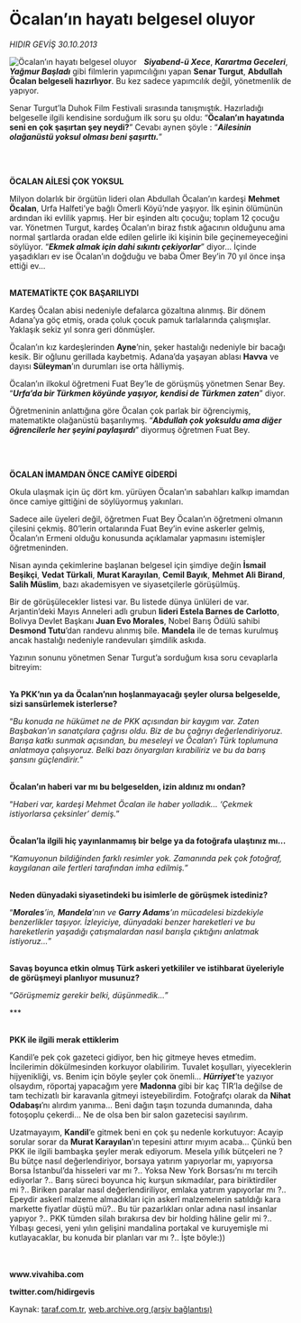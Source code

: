 # Öcalan’ın hayatı belgesel oluyor

*HIDIR GEVİŞ 30.10.2013*

<div class="yazi"><img align="left" alt="Öcalan’ın hayatı belgesel oluyor" border="0" src="http://www.taraf.com.tr/fotoraflar/makaleler/ocalan-in-hayati-belgesel-oluyor_3264_orijinal.jpg" style="border-right-width:10px; border-color:#FFFFFF"/><p><b><i>Siyabend-ü Xece</i></b>, <b><i>Karartma Geceleri</i></b>, <b><i>Yağmur Başladı</i></b> gibi filmlerin yapımcılığını yapan <b>Senar Turgut</b>, <b>Abdullah Öcalan belgeseli hazırlıyor</b>. Bu kez sadece yapımcılık değil, yönetmenlik de yapıyor.</p>
<p>Senar Turgut’la Duhok Film Festivali sırasında tanışmıştık. Hazırladığı belgeselle ilgili kendisine sorduğum ilk soru şu oldu: “<b>Öcalan’ın hayatında seni en çok şaşırtan şey neydi?</b>” Cevabı aynen şöyle : “<b><i>Ailesinin olağanüstü yoksul olması beni şaşırttı.</i></b>” </p>
<p><b> </b></p>
<p><b><br/>ÖCALAN AİLESİ ÇOK YOKSUL</b></p>
<p>Milyon dolarlık bir örgütün lideri olan Abdullah Öcalan’ın kardeşi <b>Mehmet Öcalan</b>, Urfa Halfeti’ye bağlı Ömerli Köyü’nde yaşıyor. İlk eşinin ölümünün ardından iki evlilik yapmış. Her bir eşinden altı çocuğu; toplam 12 çocuğu var. Yönetmen Turgut, kardeş Öcalan’ın biraz fıstık ağacının olduğunu ama normal şartlarda oradan elde edilen gelirle iki kişinin bile geçinemeyeceğini söylüyor. “<b><i>Ekmek almak için dahi sıkıntı çekiyorlar</i></b>” diyor... İçinde yaşadıkları ev ise Öcalan’ın doğduğu ve baba Ömer Bey’in 70 yıl önce inşa ettiği ev...</p>
<p><b><br/>MATEMATİKTE ÇOK BAŞARILIYDI</b></p>
<p>Kardeş Öcalan abisi nedeniyle defalarca gözaltına alınmış. Bir dönem Adana’ya göç etmiş, orada çoluk çocuk pamuk tarlalarında çalışmışlar. Yaklaşık sekiz yıl sonra geri dönmüşler. </p>
<p>Öcalan’ın kız kardeşlerinden <b>Ayne</b>’nin, şeker hastalığı nedeniyle bir bacağı kesik. Bir oğlunu gerillada kaybetmiş. Adana’da yaşayan ablası <b>Havva</b> ve dayısı <b>Süleyman</b>’ın durumları ise orta hâlliymiş. </p>
<p>Öcalan’ın ilkokul öğretmeni Fuat Bey’le de görüşmüş yönetmen Senar Bey. “<b><i>Urfa’da bir Türkmen köyünde yaşıyor, kendisi de Türkmen zaten</i></b>” diyor.</p>
<p>Öğretmeninin anlattığına göre Öcalan çok parlak bir öğrenciymiş, matematikte olağanüstü başarılıymış. “<b><i>Abdullah çok yoksuldu ama diğer öğrencilerle her şeyini paylaşırdı</i></b>” diyormuş öğretmen Fuat Bey. </p>
<p><b> </b></p>
<p><b><br/>ÖCALAN İMAMDAN ÖNCE CAMİYE GİDERDİ</b></p>
<p>Okula ulaşmak için üç dört km. yürüyen Öcalan’ın sabahları kalkıp imamdan önce camiye gittiğini de söylüyormuş yakınları. </p>
<p>Sadece aile üyeleri değil, öğretmen Fuat Bey Öcalan’ın öğretmeni olmanın çilesini çekmiş. 80’lerin ortalarında Fuat Bey’in evine askerler gelmiş, Öcalan’ın Ermeni olduğu konusunda açıklamalar yapmasını istemişler öğretmeninden.</p>
<p>Nisan ayında çekimlerine başlanan belgesel için şimdiye değin <b>İsmail Beşikçi</b>, <b>Vedat Türkali</b>, <b>Murat Karayılan</b>, <b>Cemil Bayık</b>, <b>Mehmet Ali Birand</b>, <b>Salih Müslim</b>, bazı akademisyen ve siyasetçilerle görüşülmüş.</p>
<p>Bir de görüşülecekler listesi var. Bu listede dünya ünlüleri de var. Arjantin’deki Mayıs Anneleri adlı grubun <b>lideri Estela</b><b><i> </i>Barnes de<i> </i></b><b>Carlotto</b>, Bolivya Devlet Başkanı <b>Juan Evo<i> </i></b><b>Morales</b>, Nobel Barış Ödülü sahibi <b>Desmond Tutu</b>’dan randevu alınmış bile. <b>Mandela</b> ile de temas kurulmuş ancak hastalığı nedeniyle randevuları şimdilik askıda.</p>
<p>Yazının sonunu yönetmen Senar Turgut’a sorduğum kısa soru cevaplarla bitreyim:</p>
<p><b><br/>Ya PKK’nın ya da Öcalan’nın hoşlanmayacağı şeyler olursa belgeselde, sizi sansürlemek isterlerse?</b></p>
<p>“<i>Bu konuda ne hükümet ne de PKK açısından bir kaygım var. Zaten Başbakan’ın sanatçılara çağrısı oldu. Biz de bu çağrıyı değerlendiriyoruz. Barışa katkı sunmak açısından, bu meseleyi ve Öcalan’ı Türk toplumuna anlatmaya çalışıyoruz. Belki bazı önyargıları kırabiliriz ve bu da barış şansını güçlendirir.</i>”</p>
<p><b><br/>Öcalan’ın haberi var mı bu belgeselden, izin aldınız mı ondan?</b></p>
<p>“<i>Haberi var, kardeşi Mehmet Öcalan ile haber yolladık... ‘Çekmek istiyorlarsa çeksinler’ demiş.</i>”</p>
<p><b><br/>Öcalan’la ilgili hiç yayınlanmamış bir belge ya da fotoğrafa ulaştınız mı...</b></p>
<p>“<i>Kamuyonun bildiğinden farklı resimler yok. Zamanında pek çok fotoğraf, kaygılanan aile fertleri tarafından imha edilmiş.</i>”</p>
<p><b><br/>Neden dünyadaki siyasetindeki bu isimlerle de görüşmek istediniz?</b></p>
<p>“<b><i>Morales</i></b><i>’in, <b>Mandela</b>’nın ve <b>Garry Adams</b>’ın mücadelesi bizdekiyle benzerlikler taşıyor. İzleyiciye, dünyadaki benzer hareketleri ve bu hareketlerin yaşadığı çatışmalardan nasıl barışla çıktığını anlatmak istiyoruz...</i>” </p>
<p><b><br/>Savaş boyunca etkin olmuş Türk askeri yetkililer ve istihbarat üyeleriyle de görüşmeyi planlıyor musunuz?</b></p>
<p>“<i>Görüşmemiz gerekir belki, düşünmedik...</i>”</p>
<p>***</p>
<p><b><br/>PKK ile ilgili merak ettiklerim</b></p>
<p>Kandil’e pek çok gazeteci gidiyor, ben hiç gitmeye heves etmedim. İncilerimin dökülmesinden korkuyor olabilirim. Tuvalet koşulları, yiyeceklerin hijyenikliği, vs. Benim için böyle şeyler çok önemli... <b><i>Hürriyet</i></b>’te yazıyor olsaydım, röportaj yapacağım yere <b>Madonna</b> gibi bir kaç TIR’la değilse de tam techizatlı bir karavanla gitmeyi isteyebilirdim. Fotoğrafçı olarak da <b>Nihat Odabaşı</b>’nı alırdım yanıma... Beni dağın taşın tozunda dumanında, daha fotoşoplu çekerdi... Ne de olsa ben bir salon gazetecisi sayılırım. </p>
<p>Uzatmayayım, <b>Kandil</b>’e gitmek beni en çok şu nedenle korkutuyor: Acayip sorular sorar da <b>Murat Karayılan</b>’ın tepesini attırır mıyım acaba... Çünkü ben PKK ile ilgili bambaşka şeyler merak ediyorum. Mesela yıllık bütçeleri ne ? Bu bütçe nasıl değerlendiriyor, borsaya yatırım yapıyorlar mı, yapıyorsa Borsa İstanbul’da hisseleri var mı ?.. Yoksa New York Borsası’nı mı tercih ediyorlar ?.. Barış süreci boyunca hiç kurşun sıkmadılar, para biriktirdiler mi ?.. Biriken paralar nasıl değerlendiriliyor, emlaka yatırım yapıyorlar mı ?.. Epeydir askerî malzeme almadıkları için askerî malzemelerin satıldığı kara markette fiyatlar düştü mü?.. Bu tür pazarlıkları onlar adına nasıl insanlar yapıyor ?.. PKK tümden silah bırakırsa dev bir holding hâline gelir mi ?.. Yılbaşı gecesi, yeni yılın gelişini mandalina portakal ve kuruyemişle mi kutlayacaklar, bu konuda bir planları var mı ?.. İşte böyle:))</p>
<p><b><br/><br/>www.vivahiba.com</b></p>
<p><b>twitter.com/hidirgevis</b></p>
</div>

Kaynak: [taraf.com.tr](http://www.taraf.com.tr:80/hidir-gevis-2/makale-ocalan-in-hayati-belgesel-oluyor.htm), [web.archive.org (arşiv bağlantısı)](http://web.archive.org/web/20131031152408/http://www.taraf.com.tr:80/hidir-gevis-2/makale-ocalan-in-hayati-belgesel-oluyor.htm)
